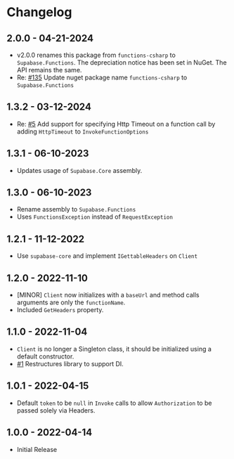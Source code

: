 ﻿# Changelog

## 2.0.0 - 04-21-2024

- v2.0.0 renames this package from `functions-csharp` to `Supabase.Functions`. The depreciation notice has been set in NuGet. The API remains the same.
- Re: [#135](https://github.com/supabase-community/supabase-csharp/issues/135) Update nuget package
  name `functions-csharp` to `Supabase.Functions`

## 1.3.2 - 03-12-2024

- Re: [#5](https://github.com/supabase-community/functions-csharp/issues/5) Add support for specifying Http Timeout on a function call by adding `HttpTimeout` to `InvokeFunctionOptions`

## 1.3.1 - 06-10-2023

- Updates usage of `Supabase.Core` assembly.

## 1.3.0 - 06-10-2023

- Rename assembly to `Supabase.Functions`
- Uses `FunctionsException` instead of `RequestException`

## 1.2.1 - 11-12-2022

- Use `supabase-core` and implement `IGettableHeaders` on `Client`

## 1.2.0 - 2022-11-10

- [MINOR] `Client` now initializes with a `baseUrl` and method calls arguments are only the `functionName`.
- Included `GetHeaders` property.

## 1.1.0 - 2022-11-04

- `Client` is no longer a Singleton class, it should be initialized using a default constructor.
- [#1](https://github.com/supabase-community/functions-csharp/issues/1) Restructures library to support DI.

## 1.0.1 - 2022-04-15

- Default `token` to be `null` in `Invoke` calls to allow `Authorization` to be passed solely via Headers.

## 1.0.0 - 2022-04-14

- Initial Release